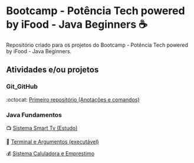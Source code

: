 # Bootcamp - Potência Tech powered by iFood - Java Beginners :coffee:

Repositório criado para os projetos do Bootcamp - Potência Tech powered by iFood - Java Beginners.



## Atividades e/ou projetos

### Git_GitHub

:octocat: [Primeiro repositório (Anotações e comandos)](https://github.com/calasso/bootcamp-java-beginners-dio/tree/main/Git_GitHub-Primeiro_repositorio)

### Java Fundamentos
 
:tv: [Sistema Smart Tv (Estudo)](https://github.com/calasso/bootcamp-java-beginners-dio/tree/main/Java_Fundamentos/sistema-smart-tv)

:white_square_button: [Terminal e Argumentos (executável)](https://github.com/calasso/bootcamp-java-beginners-dio/tree/main/Java_Fundamentos/terminal-argumentos)

:moneybag: [Sistema Caluladora e Emprestimo](https://github.com/calasso/bootcamp-java-beginners-dio/tree/main/Java_Fundamentos/Operadores/Operadores-Controles-Blocos)
